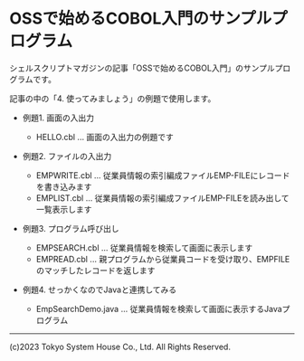 # OSSで始めるCOBOL入門のサンプルプログラム

シェルスクリプトマガジンの記事「OSSで始めるCOBOL入門」のサンプルプログラムです。

記事の中の「4. 使ってみましょう」の例題で使用します。

* 例題1. 画面の入出力
  * HELLO.cbl ... 画面の入出力の例題です

* 例題2. ファイルの入出力
  * EMPWRITE.cbl ... 従業員情報の索引編成ファイルEMP-FILEにレコードを書き込みます
  * EMPLIST.cbl ... 従業員情報の索引編成ファイルEMP-FILEを読み出して一覧表示します

* 例題3. プログラム呼び出し
  * EMPSEARCH.cbl ... 従業員情報を検索して画面に表示します
  * EMPREAD.cbl ... 親プログラムから従業員コードを受け取り、EMPFILEのマッチしたレコードを返します

* 例題4. せっかくなのでJavaと連携してみる
  * EmpSearchDemo.java ... 従業員情報を検索して画面に表示するJavaプログラム

---
(c)2023 Tokyo System House Co., Ltd. All Rights Reserved.
